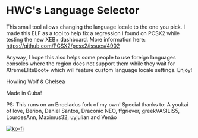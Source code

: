 # HWC's Language Selector
This small tool allows changing the language locale to the one you pick.
I made this ELF as a tool to help fix a regression I found on PCSX2 while testing the new XEB+ dashboard. More information here: https://github.com/PCSX2/pcsx2/issues/4902

Anyway, I hope this also helps some people to use foreign languages consoles where the region does not support them while they wait for XtremeEliteBoot+ which will feature custom language locale settings. Enjoy!

Howling Wolf & Chelsea

Made in Cuba!

PS: This runs on an Enceladus fork of my own!
Special thanks to: A youkai of love, Berion, Daniel Santos, Draconic NEO, ffgriever, greekVASILIS5, LourdesAnn, Maximus32, uyjulian and Venão

[![ko-fi](https://ko-fi.com/img/githubbutton_sm.svg)](https://ko-fi.com/L3L26U8N1)
